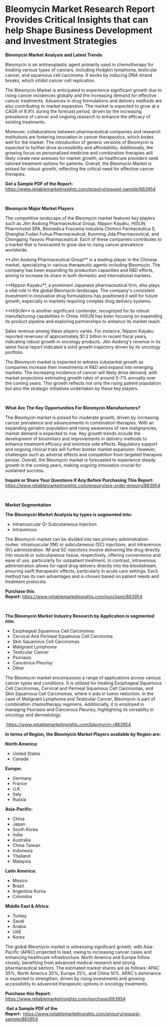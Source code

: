 <p><h1>Bleomycin Market Research Report Provides Critical Insights that can help Shape Business Development and Investment Strategies</h1></p><p><strong>Bleomycin Market Analysis and Latest Trends</strong></p>
<p><p>Bleomycin is an antineoplastic agent primarily used in chemotherapy for treating various types of cancers, including Hodgkin lymphoma, testicular cancer, and squamous cell carcinoma. It works by inducing DNA strand breaks, which inhibit cancer cell replication.</p><p>The Bleomycin Market is anticipated to experience significant growth due to rising cancer incidences globally and the increasing demand for effective cancer treatments. Advances in drug formulations and delivery methods are also contributing to market expansion. The market is expected to grow at a CAGR of 9.9% during the forecast period, driven by the increasing prevalence of cancer and ongoing research to enhance the efficacy of existing treatments.</p><p>Moreover, collaborations between pharmaceutical companies and research institutions are fostering innovation in cancer therapeutics, which bodes well for the market. The introduction of generic versions of Bleomycin is expected to further drive accessibility and affordability. Additionally, the growing focus on personalized medicine and combination therapies will likely create new avenues for market growth, as healthcare providers seek tailored treatment options for patients. Overall, the Bleomycin Market is poised for robust growth, reflecting the critical need for effective cancer therapies.</p></p>
<p><strong>Get a Sample PDF of the Report:&nbsp;</strong> <a href="https://www.reliablemarketinsights.com/enquiry/request-sample/883954?utm_campaign=2280&utm_medium=2&utm_source=Github&utm_content=ia&utm_term=19042025&utm_id=bleomycin">https://www.reliablemarketinsights.com/enquiry/request-sample/883954</a></p>
<p>&nbsp;</p>
<p><strong>Bleomycin Major Market Players</strong></p>
<p><p>The competitive landscape of the Bleomycin market features key players such as Jilin Aodong Pharmaceutical Group, Nippon Kayaku, HISUN, Pharminvest SPA, Biomedica Foscama Industria Chimico Farmaceutica S, Shanghai Fudan Fuhua Pharmaceutical, Kunming Jida Pharmaceutical, and Chongqing Yaoyou Pharmaceutical. Each of these companies contributes to a market that is forecasted to grow due to rising cancer prevalence worldwide.</p><p>**Jilin Aodong Pharmaceutical Group** is a leading player in the Chinese market, specializing in various therapeutic agents including Bleomycin. The company has been expanding its production capacities and R&D efforts, aiming to increase its share in both domestic and international markets. </p><p>**Nippon Kayaku**, a prominent Japanese pharmaceutical firm, also plays a vital role in the global Bleomycin landscape. The company's consistent investment in innovative drug formulations has positioned it well for future growth, especially in markets requiring complex drug delivery systems. </p><p>**HISUN** is another significant contender, recognized for its robust manufacturing capabilities in China. HISUN has been focusing on expanding its product pipeline and exploring partnerships to enhance its market reach.</p><p>Sales revenue among these players varies. For instance, Nippon Kayaku reported revenues of approximately $1.2 billion in recent fiscal years, indicating robust growth in oncology products. Jilin Aodong's revenue in its latest fiscal report indicated a solid growth trajectory driven by its oncology portfolio.</p><p>The Bleomycin market is expected to witness substantial growth as companies increase their investments in R&D and expand into emerging markets. The increasing incidence of cancer will likely drive demand, with market projections estimating growth rates of around 5-7% annually over the coming years. This growth reflects not only the rising patient population but also the strategic initiatives undertaken by these key players.</p></p>
<p>&nbsp;</p>
<p><strong>What Are The Key Opportunities For Bleomycin Manufacturers?</strong></p>
<p><p>The Bleomycin market is poised for moderate growth, driven by increasing cancer prevalence and advancements in combination therapies. With an expanding geriatric population and rising awareness of rare malignancies, market demand is expected to rise. Key growth trends include the development of biosimilars and improvements in delivery methods to enhance treatment efficacy and minimize side effects. Regulatory support and ongoing clinical trials will further bolster market expansion. However, challenges such as adverse effects and competition from targeted therapies persist. Overall, the Bleomycin market is forecasted to experience steady growth in the coming years, making ongoing innovation crucial for sustained success.</p></p>
<p><strong>Inquire or Share Your Questions If Any Before Purchasing This Report:</strong> <a href="https://www.reliablemarketinsights.com/enquiry/pre-order-enquiry/883954?utm_campaign=2280&utm_medium=2&utm_source=Github&utm_content=ia&utm_term=19042025&utm_id=bleomycin">https://www.reliablemarketinsights.com/enquiry/pre-order-enquiry/883954</a></p>
<p>&nbsp;</p>
<p><strong>Market Segmentation</strong></p>
<p><strong>The Bleomycin Market Analysis by types is segmented into:</strong></p>
<p><ul><li>Intramuscular Or Subcutaneous Injection</li><li>Intravenous</li></ul></p>
<p><p>The Bleomycin market can be divided into two primary administration routes: intramuscular (IM) or subcutaneous (SC) injections, and intravenous (IV) administration. IM and SC injections involve delivering the drug directly into muscle or subcutaneous tissue, respectively, offering convenience and ease of use, particularly for outpatient treatment. In contrast, intravenous administration allows for rapid drug delivery directly into the bloodstream, ensuring swift therapeutic effects, particularly in acute care settings. Each method has its own advantages and is chosen based on patient needs and treatment protocols.</p></p>
<p><strong>Purchase this Report:&nbsp;</strong><a href="https://www.reliablemarketinsights.com/purchase/883954?utm_campaign=2280&utm_medium=2&utm_source=Github&utm_content=ia&utm_term=19042025&utm_id=bleomycin">https://www.reliablemarketinsights.com/purchase/883954</a></p>
<p>&nbsp;</p>
<p><strong>The Bleomycin Market Industry Research by Application is segmented into:</strong></p>
<p><ul><li>Esophageal Squamous Cell Carcinomas</li><li>Cervical And Perineal Squamous Cell Carcinoma</li><li>Skin Squamous Cell Carcinomas</li><li>Malignant Lymphoma</li><li>Testicular Cancer</li><li>Psoriasis</li><li>Cancerous Pleurisy</li><li>Other</li></ul></p>
<p><p>The Bleomycin market encompasses a range of applications across various cancer types and conditions. It is utilized for treating Esophageal Squamous Cell Carcinomas, Cervical and Perineal Squamous Cell Carcinomas, and Skin Squamous Cell Carcinomas, where it aids in tumor reduction. In the case of Malignant Lymphoma and Testicular Cancer, Bleomycin is part of combination chemotherapy regimens. Additionally, it is employed in managing Psoriasis and Cancerous Pleurisy, highlighting its versatility in oncology and dermatology.</p></p>
<p><a href="https://www.reliablemarketinsights.com/bleomycin-r883954?utm_campaign=2280&utm_medium=2&utm_source=Github&utm_content=ia&utm_term=19042025&utm_id=bleomycin">&nbsp;https://www.reliablemarketinsights.com/bleomycin-r883954</a></p>
<p><strong>In terms of Region, the Bleomycin Market Players available by Region are:</strong></p>
<p>
    <p> <strong> North America: </strong>
        <ul>
            <li>United States</li>
            <li>Canada</li>
        </ul>
        </p> 
    <p> <strong> Europe: </strong>
        <ul>
            <li>Germany</li>
            <li>France</li>
            <li>U.K.</li>
            <li>Italy</li>
            <li>Russia</li>
        </ul>
        </p> 
    <p> <strong> Asia-Pacific: </strong>
        <ul>
            <li>China</li>
            <li>Japan</li>
            <li>South Korea</li>
            <li>India</li>
            <li>Australia</li>
            <li>China Taiwan</li>
            <li>Indonesia</li>
            <li>Thailand</li>
            <li>Malaysia</li>
        </ul>
        </p> 
    <p> <strong> Latin America: </strong>
        <ul>
            <li>Mexico</li>
            <li>Brazil</li>
            <li>Argentina Korea</li>
            <li>Colombia</li>
        </ul>
        </p> 
    <p> <strong> Middle East & Africa: </strong>
        <ul>
            <li>Turkey</li>
            <li>Saudi</li>
            <li>Arabia</li>
            <li>UAE</li>
            <li>Korea</li>
        </ul>
    </p>
    </p>
<p><p>The global Bleomycin market is witnessing significant growth, with Asia-Pacific (APAC) projected to lead, owing to increasing cancer cases and enhancing healthcare infrastructure. North America and Europe follow closely, benefiting from advanced medical research and strong pharmaceutical sectors. The estimated market shares are as follows: APAC 35%, North America 30%, Europe 25%, and China 10%. APAC's dominance is expected to strengthen, driven by rising investments and growing accessibility to advanced therapeutic options in oncology treatments.</p></p>
<p><strong>Purchase this Report: </strong><a href="https://www.reliablemarketinsights.com/purchase/883954?utm_campaign=2280&utm_medium=2&utm_source=Github&utm_content=ia&utm_term=19042025&utm_id=bleomycin">https://www.reliablemarketinsights.com/purchase/883954</a></p>
<p>&nbsp;<strong>Get a Sample PDF of the Report:&nbsp;&nbsp;</strong><a href="https://www.reliablemarketinsights.com/enquiry/request-sample/883954?utm_campaign=2280&utm_medium=2&utm_source=Github&utm_content=ia&utm_term=19042025&utm_id=bleomycin">https://www.reliablemarketinsights.com/enquiry/request-sample/883954</a></p>
<p><strong></strong></p>
<p><p></p><p></p><p></p></p>